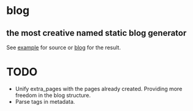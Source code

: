 blog
====
the most creative named static blog generator
---------------------------------------------

See [example](./example/index.md) for source or [blog](https://jaderebrasil.github.io/blog/) for the result.


TODO
====
+ Unify extra_pages with the pages already created. Providing more freedom in the blog structure.
+ Parse tags in metadata.
